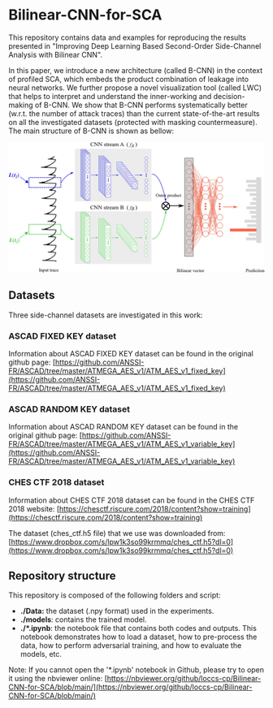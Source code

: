 # Bilinear-CNN-for-SCA

This repository contains data and examples for reproducing the results presented in "Improving Deep Learning Based Second-Order Side-Channel Analysis with Bilinear CNN". 

In this paper, we introduce a new architecture (called B-CNN) in the context of profiled SCA, which embeds the product combination of leakage into neural networks. We further propose a novel visualization tool (called LWC) that helps to interpret and understand the inner-working and decision-making of B-CNN. We show that B-CNN performs systematically better (w.r.t. the number of attack traces) than the current state-of-the-art results on all the investigated datasets (protected with masking countermeasure). The main structure of B-CNN is shown as bellow:

<div align="center">
	<img src="https://github.com/loccs-cp/Bilinear-CNN-for-SCA/raw/main/figure/B-CNN.jpg" alt="Editor" width="600">
</div>

## Datasets

Three side-channel datasets are investigated in this work:

### ASCAD FIXED KEY dataset
Information about ASCAD FIXED KEY dataset can be found in the original github page: [https://github.com/ANSSI-FR/ASCAD/tree/master/ATMEGA_AES_v1/ATM_AES_v1_fixed_key](https://github.com/ANSSI-FR/ASCAD/tree/master/ATMEGA_AES_v1/ATM_AES_v1_fixed_key)

### ASCAD RANDOM KEY dataset
Information about ASCAD RANDOM KEY dataset can be found in the original github page: [https://github.com/ANSSI-FR/ASCAD/tree/master/ATMEGA_AES_v1/ATM_AES_v1_variable_key](https://github.com/ANSSI-FR/ASCAD/tree/master/ATMEGA_AES_v1/ATM_AES_v1_variable_key)

### CHES CTF 2018 dataset
Information about CHES CTF 2018 dataset can be found in the CHES CTF 2018 website: [https://chesctf.riscure.com/2018/content?show=training](https://chesctf.riscure.com/2018/content?show=training)

The dataset (ches_ctf.h5 file) that we use was downloaded from: [https://www.dropbox.com/s/lpw1k3so99krmmq/ches_ctf.h5?dl=0](https://www.dropbox.com/s/lpw1k3so99krmmq/ches_ctf.h5?dl=0)

## Repository structure
This repository is composed of the following folders and script:

- **./Data:** the dataset (.npy format) used in the experiments. 
- **./models**: contains the trained model.
- **./\*.ipynb**: the notebook file that contains both codes and outputs. This notebook demonstrates how to load a dataset, how to pre-process the data, how to perform adversarial training, and how to evaluate the models, etc.

Note: If you cannot open the '*.ipynb' notebook in Github, please try to open it using the nbviewer online: [https://nbviewer.org/github/loccs-cp/Bilinear-CNN-for-SCA/blob/main/](https://nbviewer.org/github/loccs-cp/Bilinear-CNN-for-SCA/blob/main/)
